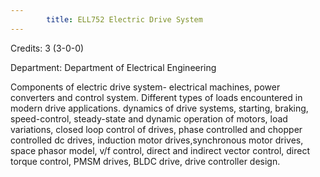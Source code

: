 ```yaml
---
        title: ELL752 Electric Drive System
---
```

Credits: 3 (3-0-0)

Department: Department of Electrical Engineering

Components of electric drive system- electrical machines, power converters and control system. Different types of loads encountered in modern drive applications. dynamics of drive systems, starting, braking, speed-control, steady-state and dynamic operation of motors, load variations, closed loop control of drives, phase controlled and chopper controlled dc drives, induction motor drives,synchronous motor drives, space phasor model, v/f control, direct and indirect vector control, direct torque control, PMSM drives, BLDC drive, drive controller design.